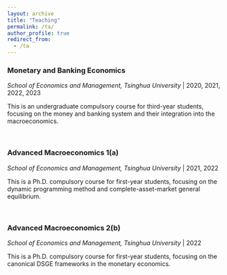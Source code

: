 ```yaml
---
layout: archive
title: "Teaching"
permalink: /ta/
author_profile: true
redirect_from:
  - /ta
---
```


### Monetary and Banking Economics 
*School of Economics and Management, Tsinghua University* | 2020, 2021, 2022, 2023

This is an undergraduate compulsory course for third-year students, focusing on the money and banking system and their integration into the macroeconomics.

<br>

### Advanced Macroeconomics 1(a)
*School of Economics and Management, Tsinghua University* | 2021, 2022

This is a Ph.D. compulsory course for first-year students, focusing on the dynamic programming method and complete-asset-market general equilibrium.

<br>

### Advanced Macroeconomics 2(b)
*School of Economics and Management, Tsinghua University* | 2022

This is a Ph.D. compulsory course for first-year students, focusing on the canonical DSGE frameworks in the monetary economics.

